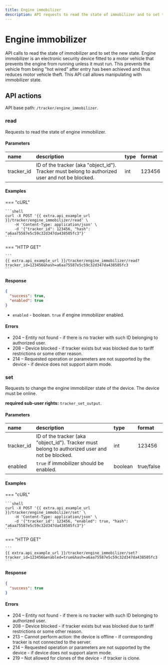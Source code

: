 ```yaml
---
title: Engine immobilizer
description: API requests to read the state of immobilizer and to set the new state.
---
```

# Engine immobilizer

API calls to read the state of immobilizer and to set the new state. Engine immobilizer is an electronic security device
fitted to a motor vehicle that prevents the engine from running unless it must run. This prevents the vehicle from being
"hot wired" after entry has been achieved and thus reduces motor vehicle theft. This API call allows manipulating with 
immobilizer state.


## API actions

API base path: `/tracker/engine_immobilizer`.

### read

Requests to read the state of engine immobilizer.

#### Parameters

| name       | description                                                                                     | type | format |
|:-----------|:------------------------------------------------------------------------------------------------|:-----|:-------|
| tracker_id | ID of the tracker (aka "object_id"). Tracker must belong to authorized user and not be blocked. | int  | 123456 |

#### Examples

=== "cURL"

    ```shell
    curl -X POST '{{ extra.api_example_url }}/tracker/engine_immobilizer/read' \
        -H 'Content-Type: application/json' \
        -d '{"tracker_id": 123456, "hash": "a6aa75587e5c59c32d347da438505fc3"}'
    ```

=== "HTTP GET"

    ```
    {{ extra.api_example_url }}/tracker/engine_immobilizer/read?tracker_id=123456&hash=a6aa75587e5c59c32d347da438505fc3
    ```

#### Response

```json
{
  "success": true,
  "enabled": true
}
```

* `enabled` - boolean. `true` if engine immobilizer enabled.

#### Errors

* 204 – Entity not found - if there is no tracker with such ID belonging to authorized user.
* 208 – Device blocked - if tracker exists but was blocked due to tariff restrictions or some other reason.
* 214 – Requested operation or parameters are not supported by the device - if device does not support alarm mode.


### set

Requests to change the engine immobilizer state of the device. The device must be online.

**required sub-user rights:** `tracker_set_output`.

#### Parameters

| name       | description                                                                                     | type    | format     |
|:-----------|:------------------------------------------------------------------------------------------------|:--------|:-----------|
| tracker_id | ID of the tracker (aka "object_id"). Tracker must belong to authorized user and not be blocked. | int     | 123456     |
| enabled    | `true` if immobilizer should be enabled.                                                        | boolean | true/false |

#### Examples

=== "cURL"

    ```shell
    curl -X POST '{{ extra.api_example_url }}/tracker/engine_immobilizer/set' \
        -H 'Content-Type: application/json' \
        -d '{"tracker_id": 123456, "enabled": true, "hash": "a6aa75587e5c59c32d347da438505fc3"}'
    ```

=== "HTTP GET"

    ```
    {{ extra.api_example_url }}/tracker/engine_immobilizer/set?tracker_id=123456&enabled=true&hash=a6aa75587e5c59c32d347da438505fc3
    ```

#### Response

```json
{
  "success": true
}
```

#### Errors

* 204 – Entity not found - if there is no tracker with such ID belonging to authorized user.
* 208 – Device blocked - if tracker exists but was blocked due to tariff restrictions or some other reason.
* 213 – Cannot perform action: the device is offline - if corresponding tracker is not connected to the server.
* 214 – Requested operation or parameters are not supported by the device - if device does not support alarm mode.
* 219 – Not allowed for clones of the device - if tracker is clone.
